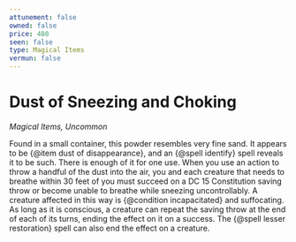 ```yaml
---
attunement: false
owned: false
price: 480
seen: false
type: Magical Items
vermun: false
---
```

# Dust of Sneezing and Choking

*Magical Items, Uncommon*

Found in a small container, this powder resembles very fine sand. It appears to be {@item dust of disappearance}, and an {@spell identify} spell reveals it to be such. There is enough of it for one use. When you use an action to throw a handful of the dust into the air, you and each creature that needs to breathe within 30 feet of you must succeed on a DC 15 Constitution saving throw or become unable to breathe while sneezing uncontrollably. A creature affected in this way is {@condition incapacitated} and suffocating. As long as it is conscious, a creature can repeat the saving throw at the end of each of its turns, ending the effect on it on a success. The {@spell lesser restoration} spell can also end the effect on a creature.
